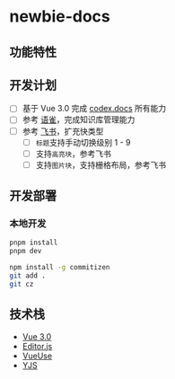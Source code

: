 # newbie-docs

## 功能特性

## 开发计划

- [ ] 基于 Vue 3.0 完成 [codex.docs](https://github.com/codex-team/codex.docs) 所有能力
- [ ] 参考 [语雀](https://www.feishu.cn/product/docs)，完成知识库管理能力
- [ ] 参考 [飞书](https://www.yuque.com/dashboard)，扩充快类型
    - [ ] `标题`支持手动切换级别 1 - 9
    - [ ] 支持`高亮块`，参考飞书
    - [ ] 支持`图片块`，支持栅格布局，参考飞书

## 开发部署

### 本地开发

``` bash
pnpm install
pnpm dev
```

``` bash
npm install -g commitizen
git add .
git cz
```

## 技术栈

- [Vue 3.0](https://cn.vuejs.org/)
- [Editor.js](https://github.com/codex-team/editor.js)
- [VueUse](https://vueuse.org/guide/)
- [YJS]()